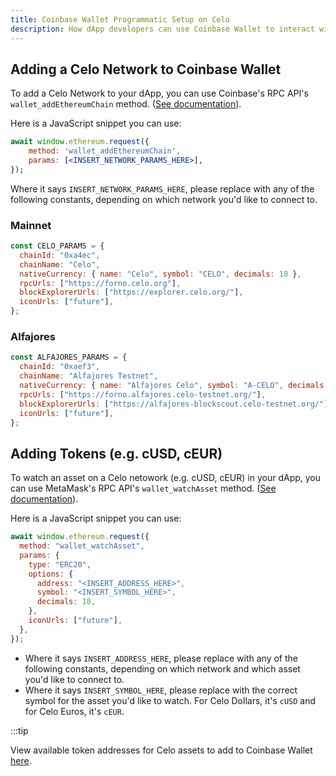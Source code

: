 ```yaml
---
title: Coinbase Wallet Programmatic Setup on Celo
description: How dApp developers can use Coinbase Wallet to interact with the Celo network.
---
```


## Adding a Celo Network to Coinbase Wallet

To add a Celo Network to your dApp, you can use Coinbase's RPC API's `wallet_addEthereumChain` method. \([See documentation](https://docs.cloud.coinbase.com/wallet-sdk/docs/switching-chains#switching-or-adding-alternative-evm-compatible-chains)\).

Here is a JavaScript snippet you can use:

```jsx
await window.ethereum.request({
    method: 'wallet_addEthereumChain',
    params: [<INSERT_NETWORK_PARAMS_HERE>],
});
```

Where it says `INSERT_NETWORK_PARAMS_HERE`, please replace with any of the following constants, depending on which network you'd like to connect to.

### Mainnet

```jsx
const CELO_PARAMS = {
  chainId: "0xa4ec",
  chainName: "Celo",
  nativeCurrency: { name: "Celo", symbol: "CELO", decimals: 18 },
  rpcUrls: ["https://forno.celo.org"],
  blockExplorerUrls: ["https://explorer.celo.org/"],
  iconUrls: ["future"],
};
```

### Alfajores

```jsx
const ALFAJORES_PARAMS = {
  chainId: "0xaef3",
  chainName: "Alfajores Testnet",
  nativeCurrency: { name: "Alfajores Celo", symbol: "A-CELO", decimals: 18 },
  rpcUrls: ["https://forno.alfajores.celo-testnet.org/"],
  blockExplorerUrls: ["https://alfajores-blockscout.celo-testnet.org/"],
  iconUrls: ["future"],
};
```

## Adding Tokens \(e.g. cUSD, cEUR\)

To watch an asset on a Celo netowork \(e.g. cUSD, cEUR\) in your dApp, you can use MetaMask's RPC API's `wallet_watchAsset` method. \([See documentation](https://docs.cloud.coinbase.com/wallet-sdk/docs/tracking-assets#calling-wallet_watchasset)\).

Here is a JavaScript snippet you can use:

```jsx
await window.ethereum.request({
  method: "wallet_watchAsset",
  params: {
    type: "ERC20",
    options: {
      address: "<INSERT_ADDRESS_HERE>",
      symbol: "<INSERT_SYMBOL_HERE>",
      decimals: 18,
    },
    iconUrls: ["future"],
  },
});
```

- Where it says `INSERT_ADDRESS_HERE`, please replace with any of the following constants, depending on which network and which asset you'd like to connect to.
- Where it says `INSERT_SYMBOL_HERE`, please replace with the correct symbol for the asset you'd like to watch. For Celo Dollars, it's `cUSD` and for Celo Euros, it's `cEUR`.

:::tip

View available token addresses for Celo assets to add to Coinbase Wallet [here](/token-addresses).

